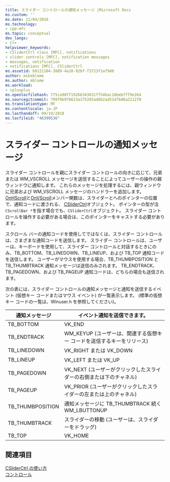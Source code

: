 ```yaml
---
title: スライダー コントロールの通知メッセージ |Microsoft Docs
ms.custom: ''
ms.date: 11/04/2016
ms.technology:
- cpp-mfc
ms.topic: conceptual
dev_langs:
- C++
helpviewer_keywords:
- CSliderCtrl class [MFC], notifications
- slider controls [MFC], notification messages
- messages, notification
- notifications [MFC], CSliderCtrl
ms.assetid: b9121104-3889-4a10-92bf-f3723f1af9d0
author: mikeblome
ms.author: mblome
ms.workload:
- cplusplus
ms.openlocfilehash: 775ca98ff19266343631ff54bac16bebfff9e264
ms.sourcegitcommit: 799f9b976623a375203ad8b2ad5147bd6a2212f0
ms.translationtype: MT
ms.contentlocale: ja-JP
ms.lasthandoff: 09/19/2018
ms.locfileid: "46399536"
---
```

# <a name="slider-notification-messages"></a>スライダー コントロールの通知メッセージ

スライダー コントロールを親にスライダー コントロールの向きに応じて、兄弟または WM_VSCROLL メッセージを送信することによってユーザーの操作の親ウィンドウに通知します。 これらのメッセージを処理するには、親ウィンドウに兄弟および WM_VSCROLL メッセージのハンドラーを追加します。 [OnHScroll](../mfc/reference/cwnd-class.md#onhscroll)と[OnVScroll](../mfc/reference/cwnd-class.md#onvscroll)メンバー関数は、スライダーとへのポインターの位置で、通知コードに渡される、 [CSliderCtrl](../mfc/reference/csliderctrl-class.md)オブジェクト。 ポインターの型が注`CScrollBar *`を指す場合でも、`CSliderCtrl`オブジェクト。 スライダー コントロールを操作する必要がある場合は、このポインターをキャストする必要があります。

スクロール バーの通知コードを使用してではなくは、スライダー コントロールは、さまざまな通知コードを送信します。 スライダー コントロールは、ユーザーは、キーボードを使用して、スライダー コントロールと対話するときにのみ、TB_BOTTOM、TB_LINEDOWN、TB_LINEUP、および TB_TOP 通知コードを送信します。 ユーザーがマウスを使用する場合、TB_THUMBPOSITION と TB_THUMBTRACK 通知メッセージは送信のみされます。 TB_ENDTRACK、TB_PAGEDOWN、および TB_PAGEUP 通知コードは、どちらの場合も送信されます。

次の表には、スライダー コントロールの通知メッセージと通知を送信するイベント (仮想キー コードまたはマウス イベント) が一覧表示します。 (標準の仮想キー コードの一覧は、Winuser.h を参照してください)。

|通知メッセージ|イベント通知を送信できます。|
|--------------------------|-------------------------------------------|
|TB_BOTTOM|VK_END|
|TB_ENDTRACK|WM_KEYUP (ユーザーは、関連する仮想キー コードを送信するキーをリリース)|
|TB_LINEDOWN|VK_RIGHT または VK_DOWN|
|TB_LINEUP|VK_LEFT または VK_UP|
|TB_PAGEDOWN|VK_NEXT (ユーザーがクリックしたスライダーの右側または下のチャネル)|
|TB_PAGEUP|VK_PRIOR (ユーザーがクリックしたスライダーの左または上のチャネル)|
|TB_THUMBPOSITION|通知メッセージに TB_THUMBTRACK 続く WM_LBUTTONUP|
|TB_THUMBTRACK|スライダーの移動 (ユーザーは、スライダーをドラッグ)|
|TB_TOP|VK_HOME|

## <a name="see-also"></a>関連項目

[CSliderCtrl の使い方](../mfc/using-csliderctrl.md)<br/>
[コントロール](../mfc/controls-mfc.md)

